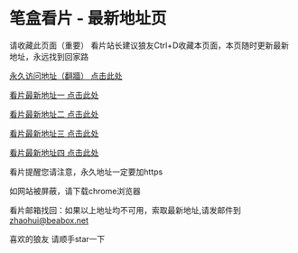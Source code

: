 # 笔盒看片 - 最新地址页

请收藏此页面（重要）
看片站长建议狼友Ctrl+D收藏本页面，本页随时更新最新地址，永远找到回家路

[永久访问地址（翻牆） 点击此处](https://beabox.net/)

[看片最新地址一 点击此处](https://bhv2h1e8e1a5.shop)

[看片最新地址二 点击此处](https://bhh6r5a9k8w8.shop)

[看片最新地址三 点击此处](https://bhw0r4b3b2y0.shop)

[看片最新地址四 点击此处](https://bhb3y5o6p4h9.shop)

看片提醒您请注意，永久地址一定要加https

如网站被屏蔽，请下载chrome浏览器

看片邮箱找回：如果以上地址均不可用，索取最新地址,请发邮件到 zhaohui@beabox.net

喜欢的狼友 请顺手star一下